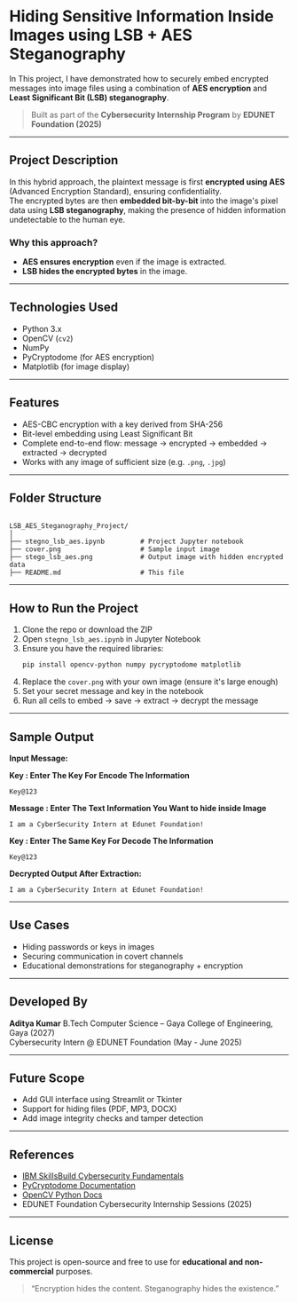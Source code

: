 # Hiding Sensitive Information Inside Images using LSB + AES Steganography

In This project, I have demonstrated how to securely embed encrypted messages into image files using a combination of **AES encryption** and **Least Significant Bit (LSB) steganography**.

> Built as part of the **Cybersecurity Internship Program** by **EDUNET Foundation (2025)**

---

## Project Description

In this hybrid approach, the plaintext message is first **encrypted using AES** (Advanced Encryption Standard), ensuring confidentiality.  
The encrypted bytes are then **embedded bit-by-bit** into the image's pixel data using **LSB steganography**, making the presence of hidden information undetectable to the human eye.

### Why this approach?

- **AES ensures encryption** even if the image is extracted.
- **LSB hides the encrypted bytes** in the image.

---

## Technologies Used

- Python 3.x
- OpenCV (`cv2`)
- NumPy
- PyCryptodome (for AES encryption)
- Matplotlib (for image display)

---

## Features

- AES-CBC encryption with a key derived from SHA-256
- Bit-level embedding using Least Significant Bit
- Complete end-to-end flow: message → encrypted → embedded → extracted → decrypted
- Works with any image of sufficient size (e.g. `.png`, `.jpg`)

---

## Folder Structure

```

LSB_AES_Steganography_Project/
│
├── stegno_lsb_aes.ipynb         # Project Jupyter notebook
├── cover.png                    # Sample input image
├── stego_lsb_aes.png            # Output image with hidden encrypted data
├── README.md                    # This file

```

---

## How to Run the Project

1. Clone the repo or download the ZIP
2. Open `stegno_lsb_aes.ipynb` in Jupyter Notebook
3. Ensure you have the required libraries:
   ```bash
   pip install opencv-python numpy pycryptodome matplotlib
   ```
4. Replace the `cover.png` with your own image (ensure it's large enough)
5. Set your secret message and key in the notebook
6. Run all cells to embed → save → extract → decrypt the message

---

## Sample Output

**Input Message:**

**Key : Enter The Key For Encode The Information**
```
Key@123
```

**Message : Enter The Text Information You Want to hide inside Image**

```
I am a CyberSecurity Intern at Edunet Foundation!
```

**Key : Enter The Same Key For Decode The Information**
```
Key@123
```

**Decrypted Output After Extraction:**

```
I am a CyberSecurity Intern at Edunet Foundation!
```

---

## Use Cases

* Hiding passwords or keys in images
* Securing communication in covert channels
* Educational demonstrations for steganography + encryption

---

## Developed By

**Aditya Kumar**
B.Tech Computer Science – Gaya College of Engineering, Gaya (2027)   
Cybersecurity Intern @ EDUNET Foundation (May - June 2025)

---

## Future Scope

* Add GUI interface using Streamlit or Tkinter
* Support for hiding files (PDF, MP3, DOCX)
* Add image integrity checks and tamper detection

---

## References
* [IBM SkillsBuild Cybersecurity Fundamentals](https://skills.yourlearning.ibm.com/activity/PLAN-34E71B3AA2C1)
* [PyCryptodome Documentation](https://pycryptodome.readthedocs.io)
* [OpenCV Python Docs](https://docs.opencv.org/)
* EDUNET Foundation Cybersecurity Internship Sessions (2025)

---

## License

This project is open-source and free to use for **educational and non-commercial** purposes.

> “Encryption hides the content. Steganography hides the existence.”
